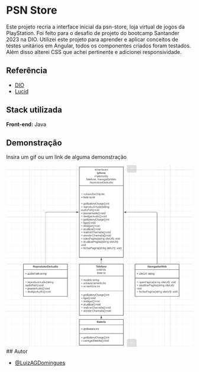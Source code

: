 
# PSN Store

Este projeto recria a interface inicial da psn-store, loja virtual de jogos da PlayStation. Foi feito para o desafio de projeto do bootcamp Santander 2023 na DIO. Utilizei este projeto para aprender e aplicar conceitos de testes unitários em Angular, todos os componentes criados foram testados. Além disso alterei CSS que achei pertinente e adicionei responsividade.


## Referência

- [DIO](https://web.dio.me/welcome/)
- [Lucid](https://lucid.app/)


## Stack utilizada

**Front-end:** Java


## Demonstração

Insira um gif ou um link de alguma demonstração

<img src="Capturar.PNG" />
## Autor

- [@LuizAGDomingues](https://github.com/LuizAGDomingues)

